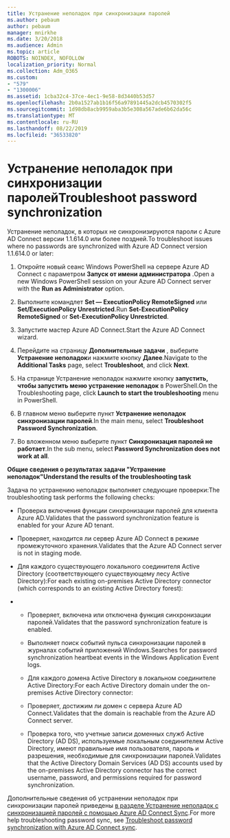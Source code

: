 ```yaml
---
title: Устранение неполадок при синхронизации паролей
ms.author: pebaum
author: pebaum
manager: mnirkhe
ms.date: 3/20/2018
ms.audience: Admin
ms.topic: article
ROBOTS: NOINDEX, NOFOLLOW
localization_priority: Normal
ms.collection: Adm_O365
ms.custom:
- "579"
- "1300006"
ms.assetid: 1cba32c4-37ce-4ec1-9e58-8d3440b53d57
ms.openlocfilehash: 2b0a1527ab1b16f56a97891445a2dcb4570302f5
ms.sourcegitcommit: 1d98db8acb9959aba3b5e308a567ade6b62da56c
ms.translationtype: MT
ms.contentlocale: ru-RU
ms.lasthandoff: 08/22/2019
ms.locfileid: "36533820"
---
```

# <a name="troubleshoot-password-synchronization"></a><span data-ttu-id="a0e2e-102">Устранение неполадок при синхронизации паролей</span><span class="sxs-lookup"><span data-stu-id="a0e2e-102">Troubleshoot password synchronization</span></span>

<span data-ttu-id="a0e2e-103">Устранение неполадок, в которых не синхронизируются пароли с Azure AD Connect версии 1.1.614.0 или более поздней.</span><span class="sxs-lookup"><span data-stu-id="a0e2e-103">To troubleshoot issues where no passwords are synchronized with Azure AD Connect version 1.1.614.0 or later:</span></span>
  
1. <span data-ttu-id="a0e2e-104">Откройте новый сеанс Windows PowerShell на сервере Azure AD Connect с параметром **Запуск от имени администратора** .</span><span class="sxs-lookup"><span data-stu-id="a0e2e-104">Open a new Windows PowerShell session on your Azure AD Connect server with the **Run as Administrator** option.</span></span>

2. <span data-ttu-id="a0e2e-105">Выполните командлет **Set — ExecutionPolicy RemoteSigned** или **Set/ExecutionPolicy Unrestricted**.</span><span class="sxs-lookup"><span data-stu-id="a0e2e-105">Run **Set-ExecutionPolicy RemoteSigned** or **Set-ExecutionPolicy Unrestricted**.</span></span>

3. <span data-ttu-id="a0e2e-106">Запустите мастер Azure AD Connect.</span><span class="sxs-lookup"><span data-stu-id="a0e2e-106">Start the Azure AD Connect wizard.</span></span>

4. <span data-ttu-id="a0e2e-107">Перейдите на страницу **Дополнительные задачи** , выберите **Устранение неполадок**и нажмите кнопку **Далее**.</span><span class="sxs-lookup"><span data-stu-id="a0e2e-107">Navigate to the **Additional Tasks** page, select **Troubleshoot**, and click **Next**.</span></span>

5. <span data-ttu-id="a0e2e-108">На странице Устранение неполадок нажмите кнопку **запустить, чтобы запустить меню устранение неполадок** в PowerShell.</span><span class="sxs-lookup"><span data-stu-id="a0e2e-108">On the Troubleshooting page, click **Launch to start the troubleshooting** menu in PowerShell.</span></span>

6. <span data-ttu-id="a0e2e-109">В главном меню выберите пункт **Устранение неполадок синхронизации паролей**.</span><span class="sxs-lookup"><span data-stu-id="a0e2e-109">In the main menu, select **Troubleshoot Password Synchronization**.</span></span>

7. <span data-ttu-id="a0e2e-110">Во вложенном меню выберите пункт **Синхронизация паролей не работает**.</span><span class="sxs-lookup"><span data-stu-id="a0e2e-110">In the sub menu, select **Password Synchronization does not work at all**.</span></span>

<span data-ttu-id="a0e2e-111">**Общие сведения о результатах задачи "Устранение неполадок"**</span><span class="sxs-lookup"><span data-stu-id="a0e2e-111">**Understand the results of the troubleshooting task**</span></span>
  
<span data-ttu-id="a0e2e-112">Задача по устранению неполадок выполняет следующие проверки:</span><span class="sxs-lookup"><span data-stu-id="a0e2e-112">The troubleshooting task performs the following checks:</span></span>
  
- <span data-ttu-id="a0e2e-113">Проверка включения функции синхронизации паролей для клиента Azure AD.</span><span class="sxs-lookup"><span data-stu-id="a0e2e-113">Validates that the password synchronization feature is enabled for your Azure AD tenant.</span></span>

- <span data-ttu-id="a0e2e-114">Проверяет, находится ли сервер Azure AD Connect в режиме промежуточного хранения.</span><span class="sxs-lookup"><span data-stu-id="a0e2e-114">Validates that the Azure AD Connect server is not in staging mode.</span></span>

- <span data-ttu-id="a0e2e-115">Для каждого существующего локального соединителя Active Directory (соответствующего существующему лесу Active Directory):</span><span class="sxs-lookup"><span data-stu-id="a0e2e-115">For each existing on-premises Active Directory connector (which corresponds to an existing Active Directory forest):</span></span>

- 
  - <span data-ttu-id="a0e2e-116">Проверяет, включена или отключена функция синхронизации паролей.</span><span class="sxs-lookup"><span data-stu-id="a0e2e-116">Validates that the password synchronization feature is enabled.</span></span>

  - <span data-ttu-id="a0e2e-117">Выполняет поиск событий пульса синхронизации паролей в журналах событий приложений Windows.</span><span class="sxs-lookup"><span data-stu-id="a0e2e-117">Searches for password synchronization heartbeat events in the Windows Application Event logs.</span></span>

  - <span data-ttu-id="a0e2e-118">Для каждого домена Active Directory в локальном соединителе Active Directory:</span><span class="sxs-lookup"><span data-stu-id="a0e2e-118">For each Active Directory domain under the on-premises Active Directory connector:</span></span>

  - <span data-ttu-id="a0e2e-119">Проверяет, достижим ли домен с сервера Azure AD Connect.</span><span class="sxs-lookup"><span data-stu-id="a0e2e-119">Validates that the domain is reachable from the Azure AD Connect server.</span></span>

  - <span data-ttu-id="a0e2e-120">Проверка того, что учетные записи доменных служб Active Directory (AD DS), используемые локальным соединителем Active Directory, имеют правильные имя пользователя, пароль и разрешения, необходимые для синхронизации паролей.</span><span class="sxs-lookup"><span data-stu-id="a0e2e-120">Validates that the Active Directory Domain Services (AD DS) accounts used by the on-premises Active Directory connector has the correct username, password, and permissions required for password synchronization.</span></span>

<span data-ttu-id="a0e2e-121">Дополнительные сведения об устранении неполадок при синхронизации паролей приведены [в разделе Устранение неполадок с синхронизацией паролей с помощью Azure AD Connect Sync](https://docs.microsoft.com/azure/active-directory/connect/active-directory-aadconnectsync-troubleshoot-password-synchronization).</span><span class="sxs-lookup"><span data-stu-id="a0e2e-121">For more help troubleshooting password sync, see [Troubleshoot password synchronization with Azure AD Connect sync](https://docs.microsoft.com/azure/active-directory/connect/active-directory-aadconnectsync-troubleshoot-password-synchronization).</span></span>
  